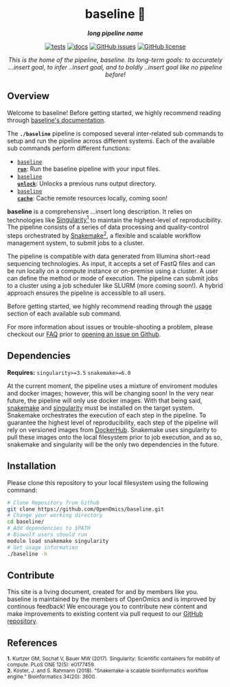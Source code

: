 <div align="center">
   
  <h1>baseline 🔬</h1>
  
  **_long pipeline name_**

  [![tests](https://github.com/OpenOmics/baseline/workflows/tests/badge.svg)](https://github.com/OpenOmics/baseline/actions/workflows/main.yaml) [![docs](https://github.com/OpenOmics/baseline/workflows/docs/badge.svg)](https://github.com/OpenOmics/baseline/actions/workflows/docs.yml) [![GitHub issues](https://img.shields.io/github/issues/OpenOmics/baseline?color=brightgreen)](https://github.com/OpenOmics/baseline/issues)  [![GitHub license](https://img.shields.io/github/license/OpenOmics/baseline)](https://github.com/OpenOmics/baseline/blob/main/LICENSE) 
  
  <i>
    This is the home of the pipeline, baseline. Its long-term goals: to accurately ...insert goal, to infer ..insert goal, and to boldly ..insert goal like no pipeline before!
  </i>
</div>

## Overview
Welcome to baseline! Before getting started, we highly recommend reading through [baseline's documentation](https://openomics.github.io/baseline/).

The **`./baseline`** pipeline is composed several inter-related sub commands to setup and run the pipeline across different systems. Each of the available sub commands perform different functions: 

 * [<code>baseline <b>run</b></code>](https://openomics.github.io/baseline/usage/run/): Run the baseline pipeline with your input files.
 * [<code>baseline <b>unlock</b></code>](https://openomics.github.io/baseline/usage/unlock/): Unlocks a previous runs output directory.
 * [<code>baseline <b>cache</b></code>](https://openomics.github.io/baseline/usage/cache/): Cache remote resources locally, coming soon!

**baseline** is a comprehensive ...insert long description. It relies on technologies like [Singularity<sup>1</sup>](https://singularity.lbl.gov/) to maintain the highest-level of reproducibility. The pipeline consists of a series of data processing and quality-control steps orchestrated by [Snakemake<sup>2</sup>](https://snakemake.readthedocs.io/en/stable/), a flexible and scalable workflow management system, to submit jobs to a cluster.

The pipeline is compatible with data generated from Illumina short-read sequencing technologies. As input, it accepts a set of FastQ files and can be run locally on a compute instance or on-premise using a cluster. A user can define the method or mode of execution. The pipeline can submit jobs to a cluster using a job scheduler like SLURM (more coming soon!). A hybrid approach ensures the pipeline is accessible to all users.

Before getting started, we highly recommend reading through the [usage](https://openomics.github.io/baseline/usage/run/) section of each available sub command.

For more information about issues or trouble-shooting a problem, please checkout our [FAQ](https://openomics.github.io/baseline/faq/questions/) prior to [opening an issue on Github](https://github.com/OpenOmics/baseline/issues).

## Dependencies
**Requires:** `singularity>=3.5`  `snakemake>=6.0`

At the current moment, the pipeline uses a mixture of enviroment modules and docker images; however, this will be changing soon! In the very near future, the pipeline will only use docker images. With that being said, [snakemake](https://snakemake.readthedocs.io/en/stable/getting_started/installation.html) and [singularity](https://singularity.lbl.gov/all-releases) must be installed on the target system. Snakemake orchestrates the execution of each step in the pipeline. To guarantee the highest level of reproducibility, each step of the pipeline will rely on versioned images from [DockerHub](https://hub.docker.com/orgs/nciccbr/repositories). Snakemake uses singularity to pull these images onto the local filesystem prior to job execution, and as so, snakemake and singularity will be the only two dependencies in the future.

## Installation
Please clone this repository to your local filesystem using the following command:
```bash
# Clone Repository from Github
git clone https://github.com/OpenOmics/baseline.git
# Change your working directory
cd baseline/
# Add dependencies to $PATH
# Biowulf users should run
module load snakemake singularity
# Get usage information
./baseline -h
```

## Contribute 
This site is a living document, created for and by members like you. baseline is maintained by the members of OpenOmics and is improved by continous feedback! We encourage you to contribute new content and make improvements to existing content via pull request to our [GitHub repository](https://github.com/OpenOmics/baseline).

## References
<sup>**1.**  Kurtzer GM, Sochat V, Bauer MW (2017). Singularity: Scientific containers for mobility of compute. PLoS ONE 12(5): e0177459.</sup>  
<sup>**2.**  Koster, J. and S. Rahmann (2018). "Snakemake-a scalable bioinformatics workflow engine." Bioinformatics 34(20): 3600.</sup>  
